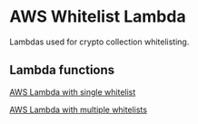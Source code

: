 # AWS Whitelist Lambda

Lambdas used for crypto collection whitelisting.

## Lambda functions

[AWS Lambda with single whitelist](/single-whitelist-lambda)

[AWS Lambda with multiple whitelists](/multiple-whitelists-lambda)

